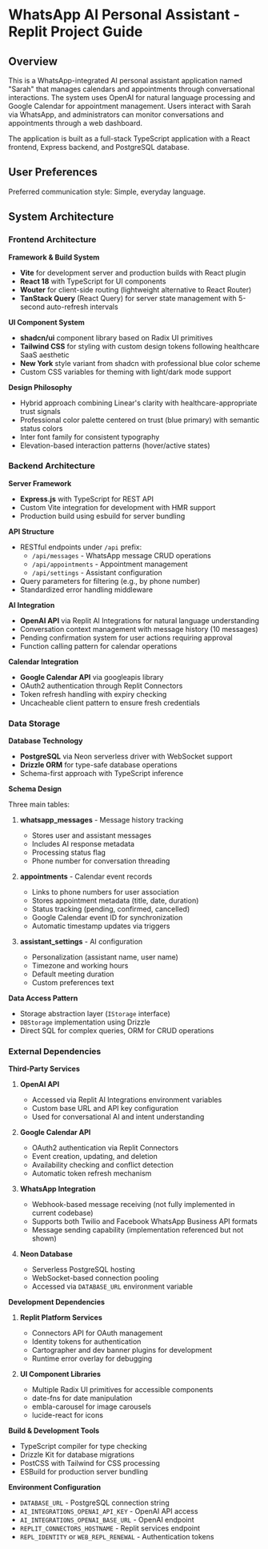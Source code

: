 # WhatsApp AI Personal Assistant - Replit Project Guide

## Overview

This is a WhatsApp-integrated AI personal assistant application named "Sarah" that manages calendars and appointments through conversational interactions. The system uses OpenAI for natural language processing and Google Calendar for appointment management. Users interact with Sarah via WhatsApp, and administrators can monitor conversations and appointments through a web dashboard.

The application is built as a full-stack TypeScript application with a React frontend, Express backend, and PostgreSQL database.

## User Preferences

Preferred communication style: Simple, everyday language.

## System Architecture

### Frontend Architecture

**Framework & Build System**
- **Vite** for development server and production builds with React plugin
- **React 18** with TypeScript for UI components
- **Wouter** for client-side routing (lightweight alternative to React Router)
- **TanStack Query** (React Query) for server state management with 5-second auto-refresh intervals

**UI Component System**
- **shadcn/ui** component library based on Radix UI primitives
- **Tailwind CSS** for styling with custom design tokens following healthcare SaaS aesthetic
- **New York** style variant from shadcn with professional blue color scheme
- Custom CSS variables for theming with light/dark mode support

**Design Philosophy**
- Hybrid approach combining Linear's clarity with healthcare-appropriate trust signals
- Professional color palette centered on trust (blue primary) with semantic status colors
- Inter font family for consistent typography
- Elevation-based interaction patterns (hover/active states)

### Backend Architecture

**Server Framework**
- **Express.js** with TypeScript for REST API
- Custom Vite integration for development with HMR support
- Production build using esbuild for server bundling

**API Structure**
- RESTful endpoints under `/api` prefix:
  - `/api/messages` - WhatsApp message CRUD operations
  - `/api/appointments` - Appointment management
  - `/api/settings` - Assistant configuration
- Query parameters for filtering (e.g., by phone number)
- Standardized error handling middleware

**AI Integration**
- **OpenAI API** via Replit AI Integrations for natural language understanding
- Conversation context management with message history (10 messages)
- Pending confirmation system for user actions requiring approval
- Function calling pattern for calendar operations

**Calendar Integration**
- **Google Calendar API** via googleapis library
- OAuth2 authentication through Replit Connectors
- Token refresh handling with expiry checking
- Uncacheable client pattern to ensure fresh credentials

### Data Storage

**Database Technology**
- **PostgreSQL** via Neon serverless driver with WebSocket support
- **Drizzle ORM** for type-safe database operations
- Schema-first approach with TypeScript inference

**Schema Design**

Three main tables:

1. **whatsapp_messages** - Message history tracking
   - Stores user and assistant messages
   - Includes AI response metadata
   - Processing status flag
   - Phone number for conversation threading

2. **appointments** - Calendar event records
   - Links to phone numbers for user association
   - Stores appointment metadata (title, date, duration)
   - Status tracking (pending, confirmed, cancelled)
   - Google Calendar event ID for synchronization
   - Automatic timestamp updates via triggers

3. **assistant_settings** - AI configuration
   - Personalization (assistant name, user name)
   - Timezone and working hours
   - Default meeting duration
   - Custom preferences text

**Data Access Pattern**
- Storage abstraction layer (`IStorage` interface)
- `DBStorage` implementation using Drizzle
- Direct SQL for complex queries, ORM for CRUD operations

### External Dependencies

**Third-Party Services**

1. **OpenAI API**
   - Accessed via Replit AI Integrations environment variables
   - Custom base URL and API key configuration
   - Used for conversational AI and intent understanding

2. **Google Calendar API**
   - OAuth2 authentication via Replit Connectors
   - Event creation, updating, and deletion
   - Availability checking and conflict detection
   - Automatic token refresh mechanism

3. **WhatsApp Integration**
   - Webhook-based message receiving (not fully implemented in current codebase)
   - Supports both Twilio and Facebook WhatsApp Business API formats
   - Message sending capability (implementation referenced but not shown)

4. **Neon Database**
   - Serverless PostgreSQL hosting
   - WebSocket-based connection pooling
   - Accessed via `DATABASE_URL` environment variable

**Development Dependencies**

1. **Replit Platform Services**
   - Connectors API for OAuth management
   - Identity tokens for authentication
   - Cartographer and dev banner plugins for development
   - Runtime error overlay for debugging

2. **UI Component Libraries**
   - Multiple Radix UI primitives for accessible components
   - date-fns for date manipulation
   - embla-carousel for image carousels
   - lucide-react for icons

**Build & Development Tools**
- TypeScript compiler for type checking
- Drizzle Kit for database migrations
- PostCSS with Tailwind for CSS processing
- ESBuild for production server bundling

**Environment Configuration**
- `DATABASE_URL` - PostgreSQL connection string
- `AI_INTEGRATIONS_OPENAI_API_KEY` - OpenAI API access
- `AI_INTEGRATIONS_OPENAI_BASE_URL` - OpenAI endpoint
- `REPLIT_CONNECTORS_HOSTNAME` - Replit services endpoint
- `REPL_IDENTITY` or `WEB_REPL_RENEWAL` - Authentication tokens